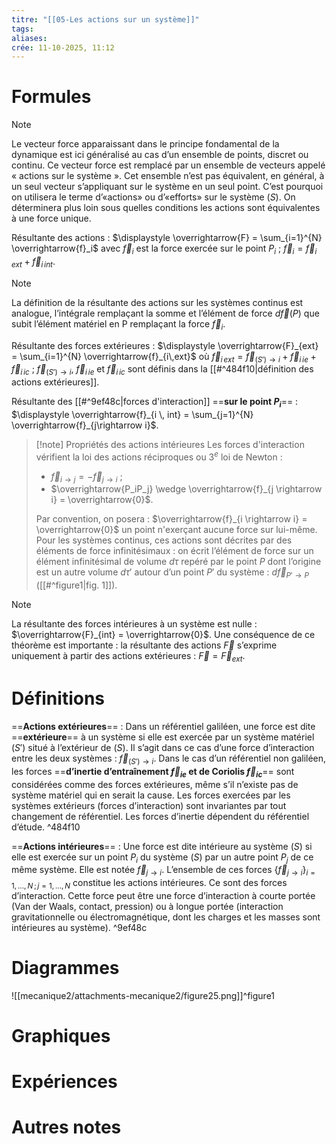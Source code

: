```yaml
---
titre: "[[05-Les actions sur un système]]"
tags:
aliases:
crée: 11-10-2025, 11:12
---
```

# Formules
> [!note]
> Le vecteur force apparaissant dans le principe fondamental de la dynamique est ici généralisé au cas d’un ensemble de points, discret ou continu. Ce vecteur force est remplacé par un ensemble de vecteurs appelé « actions sur le système ».
> Cet ensemble n’est pas équivalent, en général, à un seul vecteur s’appliquant sur le système en un seul point. C’est pourquoi on utilisera le terme d’«actions» ou d’«efforts» sur le système $(S)$. On déterminera plus loin sous quelles conditions les actions sont équivalentes à une force unique.

Résultante des actions : $\displaystyle \overrightarrow{F} = \sum_{i=1}^{N} \overrightarrow{f}_i$ avec $\overrightarrow{f}_i$ est la force exercée sur le point $P_i$ ; $\overrightarrow{f}_i = \overrightarrow{f}_{i\,ext} + \overrightarrow{f}_{i\,int}$.
> [!note]
> La définition de la résultante des actions sur les systèmes continus est analogue, l’intégrale remplaçant la somme et l’élément de force $d\overrightarrow{f}(P)$ que subit l’élément matériel en P remplaçant la force $\overrightarrow{f}_i$.

Résultante des forces extérieures : $\displaystyle \overrightarrow{F}_{ext} = \sum_{i=1}^{N} \overrightarrow{f}_{i\,ext}$ où $\overrightarrow{f}_{i\,ext} = \overrightarrow{f}_{(S')\rightarrow i} + \overrightarrow{f}_{i\,ie} + \overrightarrow{f}_{i\,ic}$ ; $\overrightarrow{f}_{(S')\rightarrow i}$, $\overrightarrow{f}_{i\,ie}$ et $\overrightarrow{f}_{i\,ic}$ sont définis dans la [[#^484f10|définition des actions extérieures]].

Résultante des [[#^9ef48c|forces d'interaction]] ==**sur le point $P_i$**== : $\displaystyle \overrightarrow{f}_{i \, int} = \sum_{j=1}^{N} \overrightarrow{f}_{j\rightarrow i}$.
> [!note] Propriétés des actions intérieures
> Les forces d'interaction vérifient la loi des actions réciproques ou $3^e$ loi de Newton :
> - $\overrightarrow{f}_{i \rightarrow j} = -\overrightarrow{f}_{j \rightarrow i}$ ;
> - $\overrightarrow{P_iP_j} \wedge \overrightarrow{f}_{j \rightarrow i} = \overrightarrow{0}$.
> 
> Par convention, on posera : $\overrightarrow{f}_{i \rightarrow i} = \overrightarrow{0}$ un point n'exerçant aucune force sur lui-même.
> Pour les systèmes continus, ces actions sont décrites par des éléments de force infinitésimaux : on écrit l’élément de force sur un élément infinitésimal de volume $d\tau$ repéré par le point $P$ dont l’origine est un autre volume $d\tau'$ autour d’un point $P'$ du système : $d\overrightarrow{f}_{P'\rightarrow P}$ ([[#^figure1|fig. 1]]).

> [!note]
> La résultante des forces intérieures à un système est nulle : $\overrightarrow{F}_{int} = \overrightarrow{0}$.
> Une conséquence de ce théorème est importante : la résultante des actions $\overrightarrow{F}$ s’exprime uniquement à partir des actions extérieures : $\overrightarrow{F} = \overrightarrow{F}_{ext}$.

# Définitions
==**Actions extérieures**== :
Dans un référentiel galiléen, une force est dite ==**extérieure**== à un système si elle est exercée par un système matériel $(S')$ situé à l’extérieur de $(S)$. Il s’agit dans ce cas d’une force d’interaction entre les deux systèmes : $\overrightarrow{f}_{(S')\rightarrow i}$.
Dans le cas d’un référentiel non galiléen, les forces ==**d’inertie d’entraînement $\overrightarrow{f}_{ie}$ et de Coriolis $\overrightarrow{f}_{ic}$**== sont considérées comme des forces extérieures, même s’il n’existe pas de système matériel qui en serait la cause.
Les forces exercées par les systèmes extérieurs (forces d’interaction) sont invariantes par tout changement de référentiel. Les forces d’inertie dépendent du référentiel d’étude. ^484f10

==**Actions intérieures**== :
Une force est dite intérieure au système $(S)$ si elle est exercée sur un point $P_i$ du système $(S)$ par un autre point $P_j$ de ce même système. Elle est notée $\overrightarrow{f}_{j\rightarrow i}$.
L’ensemble de ces forces $\{\overrightarrow{f}_{j\rightarrow i}\}_{i = 1,\, \ldots, N \,;\, j = 1,\, \ldots, N}$ constitue les actions intérieures. Ce sont des forces d’interaction.
Cette force peut être une force d’interaction à courte portée (Van der Waals, contact, pression) ou à longue portée (interaction gravitationnelle ou électromagnétique, dont les charges et les masses sont intérieures au système). ^9ef48c

# Diagrammes
![[mecanique2/attachments-mecanique2/figure25.png]]^figure1
# Graphiques

# Expériences

# Autres notes
